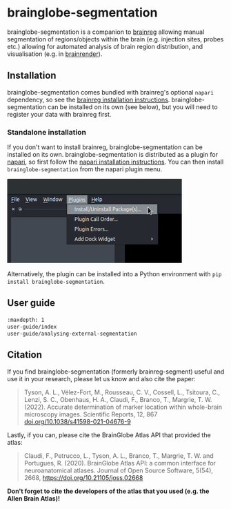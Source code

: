 # brainglobe-segmentation


brainglobe-segmentation is a companion to [brainreg](../brainreg/index) allowing manual segmentation of regions/objects 
within the brain (e.g. injection sites, probes etc.) allowing for automated analysis of brain region distribution, 
and visualisation (e.g. in [brainrender](../brainrender/index)).

## Installation

brainglobe-segmentation comes bundled with brainreg's optional `napari` dependency, so see the [brainreg installation instructions](../brainreg/installation). 
brainglobe-segmentation can be installed on its own (see below), but you will need to register your data with brainreg first.

### Standalone installation

If you don't want to install brainreg, brainglobe-segmentation can be installed on its own. brainglobe-segmentation is 
distributed as a plugin for [napari](https://napari.org/), so first follow the 
[napari installation instructions](https://napari.org/). You can then install `brainglobe-segmentation` from the 
napari plugin menu.

![Installing from the napari plugin menu](images/install_plugin.png)

Alternatively, the plugin can be installed into a Python environment with `pip install brainglobe-segmentation`.


## User guide
```{toctree}
:maxdepth: 1
user-guide/index
user-guide/analysing-external-segmentation
```


## Citation

If you find brainglobe-segmentation (formerly brainreg-segment) useful and use it in your research, please let us know and also cite the paper:

> Tyson, A. L., V&eacute;lez-Fort, M.,  Rousseau, C. V., Cossell, L., Tsitoura, C., Lenzi, S. C., Obenhaus, H. A., Claudi, F., Branco, T.,  Margrie, T. W. (2022). Accurate determination of marker location within whole-brain microscopy images. Scientific Reports, 12, 867 [doi.org/10.1038/s41598-021-04676-9](https://doi.org/10.1038/s41598-021-04676-9)

Lastly, if you can, please cite the BrainGlobe Atlas API that provided the atlas:

>Claudi, F., Petrucco, L., Tyson, A. L., Branco, T., Margrie, T. W. and Portugues, R. (2020). BrainGlobe Atlas API: a common interface for neuroanatomical atlases. Journal of Open Source Software, 5(54), 2668, https://doi.org/10.21105/joss.02668

**Don't forget to cite the developers of the atlas that you used (e.g. the Allen Brain Atlas)!**

